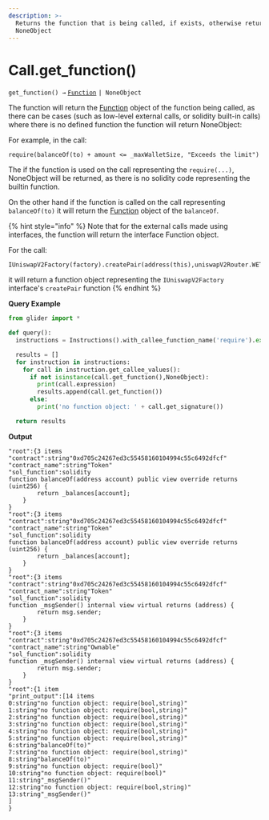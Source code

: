 ```yaml
---
description: >-
  Returns the function that is being called, if exists, otherwise returns
  NoneObject
---
```


# Call.get\_function()

`get_function() →` [`Function`](../../function/) `| NoneObject`

The function will return the [Function](../../function/) object of the function being called, as there can be cases (such as low-level external calls, or solidity built-in calls) where there is no defined function the function will return NoneObject:

For example, in the call:

```solidity
require(balanceOf(to) + amount <= _maxWalletSize, "Exceeds the limit")
```

The if the function is used on the call representing the `require(...)`, NoneObject will be returned, as there is no solidity code representing the builtin function.

On the other hand if the function is called on the call representing `balanceOf(to)` it will return the [Function](../../function/) object of the `balanceOf`.

{% hint style="info" %}
Note that for the external calls made using interfaces, the function will return the interface Function object.

For the call:

```solidity
IUniswapV2Factory(factory).createPair(address(this),uniswapV2Router.WETH())
```

it will return a function object representing the `IUniswapV2Factory` interface's `createPair` function
{% endhint %}

**Query Example**

```python
from glider import *

def query():
  instructions = Instructions().with_callee_function_name('require').exec(10)

  results = []
  for instruction in instructions:
    for call in instruction.get_callee_values():
      if not isinstance(call.get_function(),NoneObject):
        print(call.expression)
        results.append(call.get_function())
      else:
        print('no function object: ' + call.get_signature())

  return results
```

**Output**

```solidity
"root":{3 items
"contract":string"0xd705c24267ed3c55458160104994c55c6492dfcf"
"contract_name":string"Token"
"sol_function":solidity
function balanceOf(address account) public view override returns (uint256) {
        return _balances[account];
    }
}
"root":{3 items
"contract":string"0xd705c24267ed3c55458160104994c55c6492dfcf"
"contract_name":string"Token"
"sol_function":solidity
function balanceOf(address account) public view override returns (uint256) {
        return _balances[account];
    }
}
"root":{3 items
"contract":string"0xd705c24267ed3c55458160104994c55c6492dfcf"
"contract_name":string"Token"
"sol_function":solidity
function _msgSender() internal view virtual returns (address) {
        return msg.sender;
    }
}
"root":{3 items
"contract":string"0xd705c24267ed3c55458160104994c55c6492dfcf"
"contract_name":string"Ownable"
"sol_function":solidity
function _msgSender() internal view virtual returns (address) {
        return msg.sender;
    }
}
"root":{1 item
"print_output":[14 items
0:string"no function object: require(bool,string)"
1:string"no function object: require(bool,string)"
2:string"no function object: require(bool,string)"
3:string"no function object: require(bool,string)"
4:string"no function object: require(bool,string)"
5:string"no function object: require(bool,string)"
6:string"balanceOf(to)"
7:string"no function object: require(bool,string)"
8:string"balanceOf(to)"
9:string"no function object: require(bool)"
10:string"no function object: require(bool)"
11:string"_msgSender()"
12:string"no function object: require(bool,string)"
13:string"_msgSender()"
]
}
```
